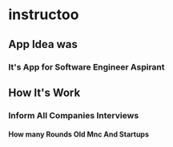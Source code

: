 # instructoo

## App Idea was
### It's App for Software Engineer Aspirant 
## How It's Work
### Inform All Companies Interviews
#### How many  Rounds Old Mnc And Startups 
